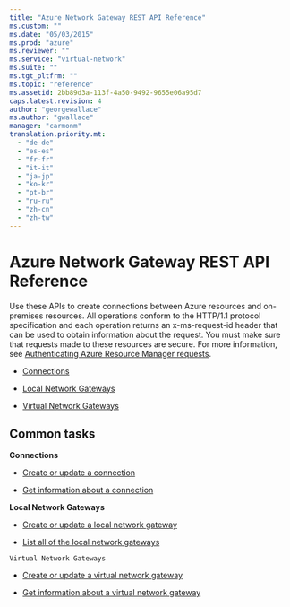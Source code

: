 ```yaml
---
title: "Azure Network Gateway REST API Reference"
ms.custom: ""
ms.date: "05/03/2015"
ms.prod: "azure"
ms.reviewer: ""
ms.service: "virtual-network"
ms.suite: ""
ms.tgt_pltfrm: ""
ms.topic: "reference"
ms.assetid: 2bb89d3a-113f-4a50-9492-9655e06a95d7
caps.latest.revision: 4
author: "georgewallace"
ms.author: "gwallace"
manager: "carmonm"
translation.priority.mt: 
  - "de-de"
  - "es-es"
  - "fr-fr"
  - "it-it"
  - "ja-jp"
  - "ko-kr"
  - "pt-br"
  - "ru-ru"
  - "zh-cn"
  - "zh-tw"
---
```

# Azure Network Gateway REST API Reference
Use these APIs to create connections between Azure resources and on-premises resources. All operations conform to the HTTP/1.1 protocol specification and each operation returns an x-ms-request-id header that can be used to obtain information about the request. You must make sure that requests made to these resources are secure. For more information, see [Authenticating Azure Resource Manager requests](../Topic/Authenticating%20Azure%20Resource%20Manager%20requests.md).  
  
-   [Connections](../NetworkGateway/connections.md)  
  
-   [Local Network Gateways ](../NetworkGateway/local-network-gateways .md)  
  
-   [Virtual Network Gateways](../NetworkGateway/virtual-network-gateways.md)  
  
## Common tasks  
  
 **Connections**  
  
-   [Create or update a connection](../NetworkGateway/create-or-update-a-connection.md)  
  
-   [Get information about a connection ](../NetworkGateway/get-information-about-a-connection .md)  
  
 **Local Network Gateways**  
  
-   [Create or update a local network gateway ](../NetworkGateway/create-or-update-a-local-network-gateway .md)  
  
-   [List all of the local network gateways](../NetworkGateway/list-all-of-the-local-network-gateways.md)  
  
 `Virtual Network Gateways`  
  
-   [Create or update a virtual network gateway](../NetworkGateway/create-or-update-a-virtual-network-gateway.md)  
  
-   [Get information about a virtual network gateway](../NetworkGateway/get-information-about-a-virtual-network-gateway.md)